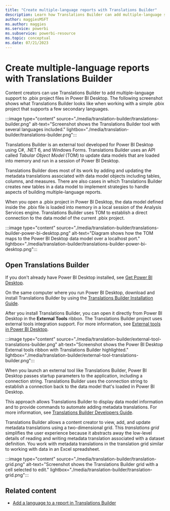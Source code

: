 ```yaml
---
title: "Create multiple-language reports with Translations Builder"
description: Learn how Translations Builder can add multiple-language support to Power BI project files. Use best practices to localize Power BI reports.
author: maggiesMSFT   
ms.author: maggies
ms.service: powerbi
ms.subservice: powerbi-resource
ms.topic: conceptual
ms.date: 07/21/2023
---
```

# Create multiple-language reports with Translations Builder

Content creators can use Translations Builder to add multiple-language support to .pbix project files in Power BI Desktop. The following screenshot shows what Translations Builder looks like when working with a simple .pbix project that supports a few secondary languages.

:::image type="content" source="./media/translation-builder/translations-builder.png" alt-text="Screenshot shows the Translations Builder tool with several languages included." lightbox="./media/translation-builder/translations-builder.png":::

Translations Builder is an external tool developed for Power BI Desktop using C#, .NET 6, and Windows Forms. Translations Builder uses an API called *Tabular Object Model* (TOM) to update data models that are loaded into memory and run in a session of Power BI Desktop.

Translations Builder does most of its work by adding and updating the metadata translations associated with data model objects including tables, columns, and measures. There are also cases in which Translations Builder creates new tables in a data model to implement strategies to handle aspects of building multiple-language reports.

When you open a .pbix project in Power BI Desktop, the data model defined inside the .pbix file is loaded into memory in a local session of the Analysis Services engine. Translations Builder uses TOM to establish a direct connection to the data model of the current .pbix project.

:::image type="content" source="./media/translation-builder/translations-builder-power-bi-desktop.png" alt-text="Diagram shows how the TOM maps to the Power BI Desktop data model over a localhost port." lightbox="./media/translation-builder/translations-builder-power-bi-desktop.png":::

## Open Translations Builder

If you don't already have Power BI Desktop installed, see [Get Power BI Desktop](../fundamentals/desktop-get-the-desktop.md).

On the same computer where you run Power BI Desktop, download and install Translations Builder by using the [Translations Builder Installation Guide](https://github.com/PowerBiDevCamp/TranslationsBuilder/blob/main/Docs/Installation%20Guide.md).

After you install Translations Builder, you can open it directly from Power BI Desktop in the **External Tools** ribbon. The Translations Builder project uses external tools integration support. For more information, see [External tools in Power BI Desktop](../transform-model/desktop-external-tools.md).

:::image type="content" source="./media/translation-builder/external-tool-translations-builder.png" alt-text="Screenshot shows the Power BI Desktop External tools ribbon with Translations Builder highlighted." lightbox="./media/translation-builder/external-tool-translations-builder.png":::

When you launch an external tool like Translations Builder, Power BI Desktop passes startup parameters to the application, including a connection string. Translations Builder uses the connection string to establish a connection back to the data model that's loaded in Power BI Desktop.

This approach allows Translations Builder to display data model information and to provide commands to automate adding metadata translations. For more information, see [Translations Builder Developers Guide](https://github.com/PowerBiDevCamp/TranslationsBuilder/blob/main/Docs/Developer%20Guide.md).

Translations Builder allows a content creator to view, add, and update metadata translations using a two-dimensional grid. This *translations grid* simplifies the user experience because it abstracts away the low-level details of reading and writing metadata translation associated with a dataset definition. You work with metadata translations in the translation grid similar to working with data in an Excel spreadsheet.

:::image type="content" source="./media/translation-builder/translation-grid.png" alt-text="Screenshot shows the Translations Builder grid with a cell selected to edit." lightbox="./media/translation-builder/translation-grid.png":::

## Related content

- [Add a language to a report in Translations Builder](translation-builder-add-language.md)
